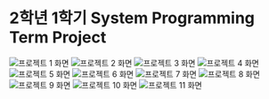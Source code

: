 <h1>2학년 1학기 System Programming Term Project</h1>

<img src="project-final-report/시스템프로그래밍 최종보고서_page-0001.jpg" alt="프로젝트 1 화면" />
<img src="project-final-report/시스템프로그래밍 최종보고서_page-0002.jpg" alt="프로젝트 2 화면" />
<img src="project-final-report/시스템프로그래밍 최종보고서_page-0003.jpg" alt="프로젝트 3 화면" />
<img src="project-final-report/시스템프로그래밍 최종보고서_page-0004.jpg" alt="프로젝트 4 화면" />
<img src="project-final-report/시스템프로그래밍 최종보고서_page-0005.jpg" alt="프로젝트 5 화면" />
<img src="project-final-report/시스템프로그래밍 최종보고서_page-0006.jpg" alt="프로젝트 6 화면" />
<img src="project-final-report/시스템프로그래밍 최종보고서_page-0007.jpg" alt="프로젝트 7 화면" />
<img src="project-final-report/시스템프로그래밍 최종보고서_page-0008.jpg" alt="프로젝트 8 화면" />
<img src="project-final-report/시스템프로그래밍 최종보고서_page-0009.jpg" alt="프로젝트 9 화면" />
<img src="project-final-report/시스템프로그래밍 최종보고서_page-0010.jpg" alt="프로젝트 10 화면" />
<img src="project-final-report/시스템프로그래밍 최종보고서_page-0011.jpg" alt="프로젝트 11 화면" />